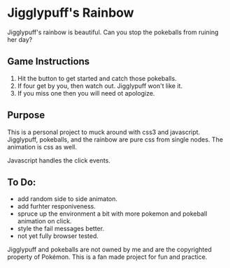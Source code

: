 Jigglypuff's Rainbow
============

Jigglypuff's rainbow is beautiful. Can you stop the pokeballs from ruining her day?

Game Instructions
--------------------

1. Hit the button to get started and catch those pokeballs.
2. If four get by you, then watch out. Jigglypuff won't like it.
3. If you miss one then you will need ot apologize.

Purpose
--------------------

This is a personal project to muck around with css3 and javascript. Jigglypuff,
pokeballs, and the rainbow are pure css from single nodes. The animation is css as well.

Javascript handles the click events.

To Do:
--------------------

* add random side to side animaton.
* add furhter responiveness.
* spruce up the environment a bit with more pokemon and pokeball animation on click.
* style the fail messages better.
* not yet fully browser tested.

Jigglypuff and pokeballs are not owned by me and are the copyrighted property of
Pokémon. This is a fan made project for fun and practice.
